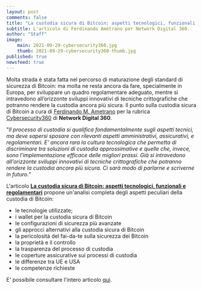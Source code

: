 ```yaml
---
layout: post
comments: false
title: "La custodia sicura di Bitcoin: aspetti tecnologici, funzionali e regolamentari"
subtitle: L'articolo di Ferdinando Ametrano per Network Digital 360.
author: "Staff"
image:
    main: 2021-09-29-cybersecurity360.jpg
    thumb: 2021-09-29-cybersecurity360-thumb.jpg
published: true
newsfeed: true
---
```


Molta strada è stata fatta nel percorso di maturazione degli standard di sicurezza di Bitcoin: ma molta ne resta ancora da fare, specialmente in Europa, per sviluppare un quadro regolamentare adeguato, mentre si intravedono all’orizzonte sviluppi innovativi di tecniche crittografiche che potranno rendere la custodia ancora più sicura. Il punto sulla custodia sicura di Bitcoin a cura di [Ferdinando M. Ametrano](https://ametrano.net/) per la rubrica [Cybersecurity360](https://www.cybersecurity360.it/) di **Network Digital 360**.

"_Il processo di custodia si qualifica fondamentalmente sugli aspetti tecnici, ma deve sapersi sposare con rilevanti aspetti amministrativi, assicurativi, e regolamentari.
E' ancora rara la cultura tecnologica che permetta di discriminare tra soluzioni di custodia approssimative e quelle che, invece, sono l’implementazione efficace delle migliori prassi.
Già si intravedono all’orizzonte sviluppi innovativi di tecniche crittografiche che potranno rendere la custodia ancora più sicura.
Ci sarà modo di parlarne e scriverne in futuro._"

L'articolo [**La custodia sicura di Bitcoin: aspetti tecnologici, funzionali e regolamentari**](https://www.cybersecurity360.it/cultura-cyber/la-custodia-sicura-di-bitcoin-aspetti-tecnologici-funzionali-e-regolamentari/) propone un'analisi completa degli aspetti peculiari della custodia di Bitcoin:

- le tecnologie utilizzate;
- i wallet per la custodia sicura di Bitcoin
- le configurazioni di sicurezza più avanzate
- gli approcci alternativi alla custodia sicura di Bitcoin
- la pericolosità del fai-da-te sulla sicurezza dei Bitcoin
- la proprietà e il controllo
- la trasparenza del processo di custodia
- le coperture assicurative sui processi di custodia
- le differenze tra UE e USA
- le competenze richieste

E' possibile consultare l'intero articolo [qui](https://www.cybersecurity360.it/cultura-cyber/la-custodia-sicura-di-bitcoin-aspetti-tecnologici-funzionali-e-regolamentari/).